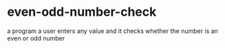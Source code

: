 # even-odd-number-check
a program a user enters any value and it checks whether the number is an even or odd number 
